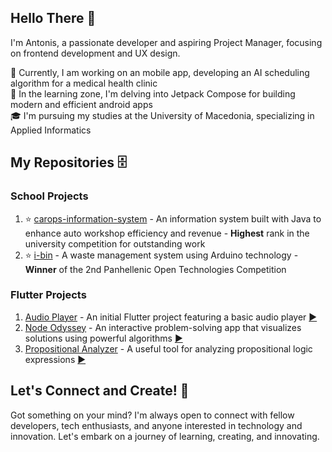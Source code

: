 ## Hello There 👋

I'm Antonis, a passionate developer and aspiring Project Manager, focusing on frontend development and UX design.

🚧 Currently, I am working on an mobile app, developing an AI scheduling algorithm for a medical health clinic<br>
🌱 In the learning zone, I'm delving into Jetpack Compose for building modern and efficient android apps<br>
🎓 I'm pursuing my studies at the University of Macedonia, specializing in Applied Informatics<br>

## My Repositories 🗄️

### School Projects

1. ⭐ [carops-information-system](https://github.com/TonyGnk/CarOpsJavaProject) - An information system built with Java to enhance auto workshop efficiency and revenue - **Highest** rank in the university competition for outstanding work
2. ⭐ [i-bin](https://github.com/TonyGnk/i-bin) - A waste management system using Arduino technology - **Winner** of the 2nd Panhellenic Open Technologies Competition

### Flutter Projects

1. [Audio Player](https://github.com/TonyGnk/Basic-Music-Player-with-Flutter) - An initial Flutter project featuring a basic audio player [▶️](https://tonygnk.github.io/flutter-audio-player/)
2. [Node Odyssey](https://github.com/TonyGnk/Node-Odyssey) - An interactive problem-solving app that visualizes solutions using powerful algorithms [▶️](https://tonygnk.github.io/Node-Odyssey/)
3. [Propositional Analyzer](https://github.com/TonyGnk/propositional_analyzer) - A useful tool for analyzing propositional logic expressions [▶️](https://tonygnk.github.io/propositional_analyzer/)

## Let's Connect and Create! 🚀

Got something on your mind? I'm always open to connect with fellow developers, tech enthusiasts, and anyone interested in technology and innovation. Let's embark on a journey of learning, creating, and innovating.
